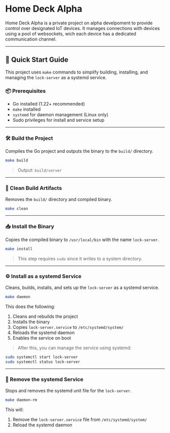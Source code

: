 # Home Deck Alpha

Home Deck Alpha is a private project on alpha develpoment to provide control over designated IoT devices.
It manages connections with devices using a pool of websockets, wich each device has a dedicated communication channel.

---

## 🔧 Quick Start Guide

This project uses `make` commands to simplify building, installing, and managing the `lock-server` as a systemd service.

### 📦 Prerequisites

- Go installed (1.22+ recommended)
- `make` installed
- `systemd` for daemon management (Linux only)
- Sudo privileges for install and service setup

---

### 🛠️ Build the Project

Compiles the Go project and outputs the binary to the `build/` directory.

```bash
make build
```

> Output: `build/server`

---

### 🧹 Clean Build Artifacts

Removes the `build/` directory and compiled binary.

```bash
make clean
```

---

### 📥 Install the Binary

Copies the compiled binary to `/usr/local/bin` with the name `lock-server`.

```bash
make install
```

> This step requires `sudo` since it writes to a system directory.

---

### ⚙️ Install as a systemd Service

Cleans, builds, installs, and sets up the `lock-server` as a systemd service.

```bash
make daemon
```

This does the following:

1. Cleans and rebuilds the project
2. Installs the binary
3. Copies `lock-server.service` to `/etc/systemd/system/`
4. Reloads the systemd daemon
5. Enables the service on boot

> After this, you can manage the service using systemd:

```bash
sudo systemctl start lock-server
sudo systemctl status lock-server
```

---

### 🧽 Remove the systemd Service

Stops and removes the systemd unit file for the `lock-server`.

```bash
make daemon-rm
```

This will:

1. Remove the `lock-server.service` file from `/etc/systemd/system/`
2. Reload the systemd daemon
